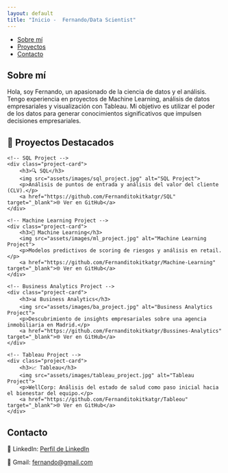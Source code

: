 ```yaml
---
layout: default
title: "Inicio -  Fernando/Data Scientist"
---
```

<nav>
    <ul>
        <li><a href="#about">Sobre mí</a></li>
        <li><a href="#projects">Proyectos</a></li>
        <li><a href="#contact">Contacto</a></li>
    </ul>
</nav>
<section id="about" class="about-section">
    <h2>Sobre mí</h2>
    <p>Hola, soy Fernando, un apasionado de la ciencia de datos y el análisis. Tengo experiencia en proyectos de Machine Learning, análisis de datos empresariales y visualización con Tableau. Mi objetivo es utilizar el poder de los datos para generar conocimientos significativos que impulsen decisiones empresariales.</p>
</section>


<section id="projects" class="projects-section">
    <h2>🚀 Proyectos Destacados</h2>

    <!-- SQL Project -->
    <div class="project-card">
        <h3>🔍 SQL</h3>
        <img src="assets/images/sql_project.jpg" alt="SQL Project">
        <p>Análisis de puntos de entrada y análisis del valor del cliente (CLV).</p>
        <a href="https://github.com/Fernanditokitkatgr/SQL" target="_blank">🌐 Ver en GitHub</a>
    </div>

    <!-- Machine Learning Project -->
    <div class="project-card">
        <h3>🤖 Machine Learning</h3>
        <img src="assets/images/ml_project.jpg" alt="Machine Learning Project">
        <p>Modelos predictivos de scoring de riesgos y análisis en retail.</p>
        <a href="https://github.com/Fernanditokitkatgr/Machine-Learning" target="_blank">🌐 Ver en GitHub</a>
    </div>

    <!-- Business Analytics Project -->
    <div class="project-card">
        <h3>📊 Business Analytics</h3>
        <img src="assets/images/ba_project.jpg" alt="Business Analytics Project">
        <p>Descubrimiento de insights empresariales sobre una agencia inmobiliaria en Madrid.</p>
        <a href="https://github.com/Fernanditokitkatgr/Bussines-Analytics" target="_blank">🌐 Ver en GitHub</a>
    </div>

    <!-- Tableau Project -->
    <div class="project-card">
        <h3>📈 Tableau</h3>
        <img src="assets/images/tableau_project.jpg" alt="Tableau Project">
        <p>WellCorp: Análisis del estado de salud como paso inicial hacia el bienestar del equipo.</p>
        <a href="https://github.com/Fernanditokitkatgr/Tableou" target="_blank">🌐 Ver en GitHub</a>
    </div>
</section>


<section id="contact" class="contact-section">
    <h2>Contacto</h2>
    <p>💼 LinkedIn: <a href="https://linkedin.com/in/fernando" target="_blank">Perfil de LinkedIn</a></p>
    <p>📧 Gmail: <a href="mailto:fernando@gmail.com">fernando@gmail.com</a></p>
</section>
